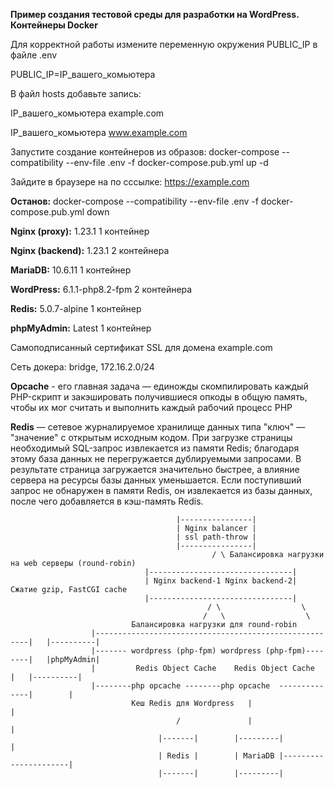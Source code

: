 **Пример создания тестовой среды для разработки на WordPress. Контейнеры Docker**

Для корректной работы измените переменную окружения PUBLIC_IP в файле .env

PUBLIC_IP=IP_вашего_комьютера

В файл hosts добавьте запись: 

IP_вашего_комьютера example.com

IP_вашего_комьютера www.example.com

Запустите создание контейнеров из образов:
docker-compose --compatibility --env-file .env -f docker-compose.pub.yml up -d

Зайдите в браузере на по сссылке: https://example.com 

**Останов:**
docker-compose --compatibility --env-file .env -f docker-compose.pub.yml down 



**Nginx (proxy):**   1.23.1           1 контейнер

**Nginx (backend):** 1.23.1           2 контейнера

**MariaDB:**         10.6.11          1 контейнер

**WordPress:**       6.1.1-php8.2-fpm 2 контейнера

**Redis:**           5.0.7-alpine     1 контейнер

**phpMyAdmin:**      Latest           1 контейнер

Самоподписанный сертификат SSL для домена example.com

Сеть докера: bridge, 172.16.2.0/24


**Opcache** - его главная задача — единожды скомпилировать каждый PHP-скрипт 
и закэшировать получившиеся опкоды в общую память, чтобы их мог считать и
выполнить каждый рабочий процесс PHP

**Redis** — сетевое журналируемое хранилище данных типа "ключ" — "значение" с открытым исходным кодом.
При загрузке страницы необходимый SQL-запрос извлекается из памяти Redis; благодаря этому база данных не 
перегружается дублируемыми запросами. В результате страница загружается значительно быстрее, а влияние
сервера на ресурсы базы данных уменьшается. Если поступивший запрос не обнаружен в памяти Redis,
он извлекается из базы данных, после чего добавляется в кэш-память Redis.

                                             
                                         |----------------|
                                         | Nginx balancer |
                                         | ssl path-throw | 
                                         |----------------|
                                                 / \ Балансировка нагрузки на web серверы (round-robin)
                                  |--------------------------------|            
                                  | Nginx backend-1 Nginx backend-2| Сжатие gzip, FastCGI cache
                                  |--------------------------------|
                                                / \                  \
                                               /   \                  \
                               Балансировка нагрузки для round-robin 
                      |-------------------------------------------------------|   |----------| 
                      |------- wordpress (php-fpm) wordpress (php-fpm)--------|   |phpMyAdmin|
                      |         Redis Object Cache    Redis Object Cache      |   |----------|   
                      |--------php opcache --------php opcache  --------------|        |
                               Кеш Redis для Wordpress   |                             |
                                         /               |                             |
                                     |-------|        |---------|                      |
                                     | Redis |        | MariaDB |----------------------|
                                     |-------|        |---------|
                         
                                                   
